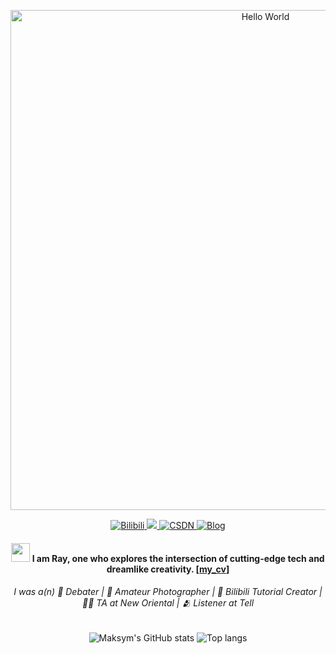 <!---
DURUII/DURUII is a ✨ special ✨ repository because its `README.md` (this file) appears on your GitHub profile.
You can click the Preview link to take a look at your changes.
--->

<p align="center">
    <img width="800" src="https://readme-typing-svg.demolab.com?font=LXGW+WenKai+TC&size=22&pause=1000&center=true&vCenter=true&random=false&width=600&color=333333&lines=Welcome+to+my+GitHub+profile+page!;欢迎来到我的+GitHub+主页！随便瞧瞧！" alt="Hello World" title="Hello World"/>
</p>

<div align="center">
    <a href="https://space.bilibili.com/23442583">
        <img src="https://img.shields.io/badge/Bilibili-00A1D6?style=for-the-badge&logo=bilibili&logoColor=white" alt="Bilibili">
    </a>
    <a href="mailto:wust.durui@gmail.com?">
        <img src="https://img.shields.io/badge/gmail-%23DD0031.svg?&style=for-the-badge&logo=gmail&logoColor=white"/>
    </a>
    <a href="https://blog.csdn.net/Raymond_Duu">
        <img src="https://img.shields.io/badge/CSDN-FF4C00?style=for-the-badge&logo=c&logoColor=white" alt="CSDN">
    </a>
    <a href="https://www.cnblogs.com/anrushan">
        <img src="https://img.shields.io/badge/Blog-2e7acc?style=for-the-badge&logo=hexo&logoColor=white" alt="Blog">
    </a>
</div>

#### <div align="center"><img src="https://raw.githubusercontent.com/iampavangandhi/iampavangandhi/master/gifs/Hi.gif" width="30"> I am Ray, one who explores the intersection of cutting-edge tech and dreamlike creativity. [[my_cv](https://github.com/DURUII/DURUII/blob/main/cv.pdf)]</div>

###### <div align="center">I was a(n) 🎤 Debater | 📸 Amateur Photographer | 🎥 Bilibili Tutorial Creator | 🧑‍🏫 TA at New Oriental | 🫂 Listener at Tell</div>

<div align="center">
<img alt="Maksym's GitHub stats" src="https://github-readme-stats.vercel.app/api?username=DURUII&show_icons=true&theme=vue&count_private=true&line_height=24.999"/>
<img alt="Top langs" src="https://github-readme-stats.vercel.app/api/top-langs/?username=DURUII&layout=compact&&langs_count=8&theme=vue&hide=jupyter%20notebook,tex,css"/>
</div>

<!--- ![GithubStats](https://github-readme-stats.vercel.app/api?username=DURUII&show_icons=true&theme=vue&count_private=true&hide=contribs,prs) --->
